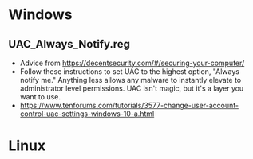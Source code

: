 # Windows

## UAC_Always_Notify.reg
* Advice from https://decentsecurity.com/#/securing-your-computer/ 
* Follow these instructions to set UAC to the highest option, "Always notify me." Anything less allows any malware to instantly elevate to administrator level permissions. UAC isn't magic, but it's a layer you want to use.
* https://www.tenforums.com/tutorials/3577-change-user-account-control-uac-settings-windows-10-a.html



# Linux
